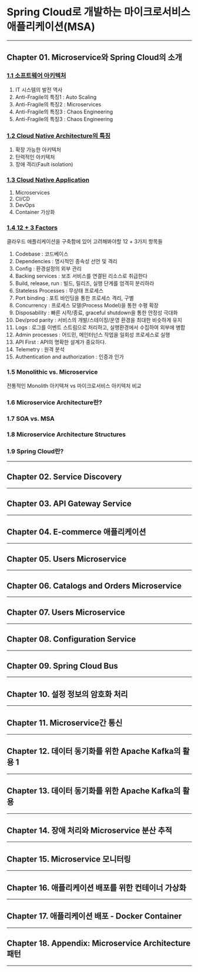 
# Spring Cloud로 개발하는 마이크로서비스 애플리케이션(MSA)

---

## Chapter 01. Microservice와 Spring Cloud의 소개

### <a href="Chapter 01. Microservice와 Spring Cloud의 소개/1.1 소프트웨어 아키텍처.md">1.1 소프트웨어 아키텍처</a>
1) IT 시스템의 발전 역사
2) Anti-Fragile의 특징1 : Auto Scaling
3) Anti-Fragile의 특징2 : Microservices
4) Anti-Fragile의 특징3 : Chaos Engineering
5) Anti-Fragile의 특징3 : Chaos Engineering

### <a href="Chapter 01. Microservice와 Spring Cloud의 소개/1.2 Cloud Native Architecture의 특징.md">1.2 Cloud Native Architecture의 특징</a>
1) 확장 가능한 아키텍처
2) 탄력적인 아키텍처
3) 장애 격리(Fault isolation)

### <a href="Chapter 01. Microservice와 Spring Cloud의 소개/1.3 Cloud Native Application.md">1.3 Cloud Native Application</a>
1) Microservices
2) CI/CD
3) DevOps
4) Container 가상화

### <a href="Chapter 01. Microservice와 Spring Cloud의 소개/1.4 12 + 3 Factors.md">1.4 12 + 3 Factors</a>

클라우드 애플리케이션을 구축함에 있어 고려해봐야할 12 + 3가지 항목들
1) Codebase : 코드베이스
2) Dependencies : 명시적인 종속성 선언 및 격리
3) Config : 환경설정의 외부 관리
4) Backing services : 보조 서비스를 연결된 리소스로 취급한다
5) Build, release, run : 빌드, 릴리즈, 실행 단계를 엄격히 분리하라
6) Stateless Processes : 무상태 프로세스
7) Port binding : 포트 바인딩을 통한 프로세스 격리, 구별
8) Concurrency : 프로세스 모델(Process Model)을 통한 수평 확장
9) Disposability : 빠른 시작/종료, graceful shutdown을 통한 안정성 극대화
10) Dev/prod parity : 서비스의 개발/스테이징/운영 환경을 최대한 비슷하게 유지
11) Logs : 로그를 이벤트 스트림으로 처리하고, 실행환경에서 수집하여 외부에 병합
12) Admin processes : 어드민, 메인터넌스 작업을 일회성 프로세스로 실행
13) API First : API의 명확한 설계가 중요하다.
14) Telemetry : 원격 분석
15) Authentication and authorization : 인증과 인가


### 1.5 Monolithic vs. Microservice
전통적인 Monolith 아키텍쳐 vs 마이크로서비스 아키텍처 비교


### 1.6 Microservice Architecture란?

### 1.7 SOA vs. MSA

### 1.8 Microservice Architecture Structures

### 1.9 Spring Cloud란?

---

## Chapter 02. Service Discovery

---

## Chapter 03. API Gateway Service

---

## Chapter 04. E-commerce 애플리케이션

---

## Chapter 05. Users Microservice

---

## Chapter 06. Catalogs and Orders Microservice

---

## Chapter 07. Users Microservice 

---

## Chapter 08. Configuration Service

---

## Chapter 09. Spring Cloud Bus

---

## Chapter 10. 설정 정보의 암호화 처리

---

## Chapter 11. Microservice간 통신

---

## Chapter 12. 데이터 동기화를 위한 Apache Kafka의 활용 1

---

## Chapter 13. 데이터 동기화를 위한 Apache Kafka의 활용 

---

## Chapter 14. 장애 처리와 Microservice 분산 추적

---

## Chapter 15. Microservice 모니터링

---

## Chapter 16. 애플리케이션 배포를 위한 컨테이너 가상화

---

## Chapter 17. 애플리케이션 배포 - Docker Container

---

## Chapter 18. Appendix: Microservice Architecture 패턴

---
